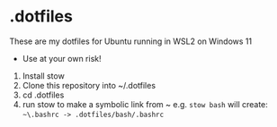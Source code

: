 # .dotfiles

These are my dotfiles for Ubuntu running in WSL2 on Windows 11
- Use at your own risk!

1. Install stow
2. Clone this repository into ~/.dotfiles
3. cd .dotfiles
4. run stow <folder name> to make a symbolic link from ~
   e.g. ```stow bash```
   will create:
   ```~\.bashrc -> .dotfiles/bash/.bashrc```
